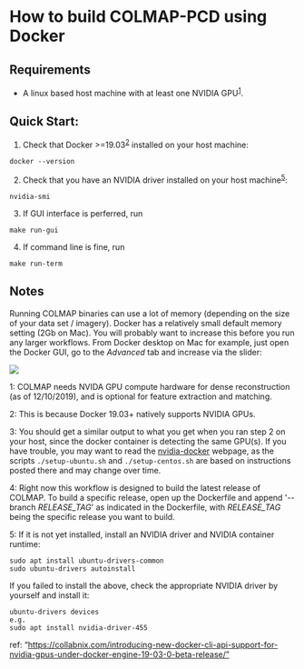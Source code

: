 # How to build COLMAP-PCD using Docker

## Requirements
- A linux based host machine with at least one NVIDIA GPU<sup>[1](#f1)</sup>.

## Quick Start:

1. Check that Docker >=19.03<sup>[2](#f2)</sup> installed on your host machine:

`docker --version`

2. Check that you have an NVIDIA driver installed on your host machine<sup>[5](#f5)</sup>:

`nvidia-smi`

3. If GUI interface is perferred, run 

`make run-gui`

4. If command line is fine, run

`make run-term`


## Notes

Running COLMAP binaries can use a lot of memory (depending on the size of your
data set / imagery). Docker has a relatively small default memory setting
(2Gb on Mac). You will probably want to increase this before you run any larger
workflows. From Docker desktop on Mac for example, just open the Docker GUI, go
to the *Advanced* tab and increase via the slider:

![](docker-memory-settings.png?raw=true)

<a name="f1">1</a>: COLMAP needs NVIDA GPU compute hardware for dense reconstruction (as of 12/10/2019), and is optional for feature extraction and matching.

<a name="f2">2</a>: This is because Docker 19.03+ natively supports NVIDIA GPUs.

<a name="f3">3</a>: You should get a similar output to what you get when you ran step 2 on your host, since the docker container is detecting the same GPU(s). If you have trouble, you may want to read the [nvidia-docker](https://github.com/NVIDIA/nvidia-docker) webpage, as the scripts `./setup-ubuntu.sh` and `./setup-centos.sh` are based on instructions posted there and may change over time.

<a name="f4">4</a>: Right now this workflow is designed to build the latest release of COLMAP. To build a specific release, open up the Dockerfile and append '--branch *RELEASE_TAG*' as indicated in the Dockerfile, with *RELEASE_TAG* being the specific release you want to build.

<a name="f5">5</a>: If it is not yet installed, install an NVIDIA driver and NVIDIA container runtime:

```
sudo apt install ubuntu-drivers-common
sudo ubuntu-drivers autoinstall
```

If you failed to install the above, check the appropriate NVIDIA driver by yourself and install it:

```
ubuntu-drivers devices
e.g.
sudo apt install nvidia-driver-455
```

ref: “https://collabnix.com/introducing-new-docker-cli-api-support-for-nvidia-gpus-under-docker-engine-19-03-0-beta-release/”
